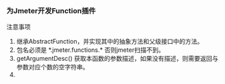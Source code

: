 ### 为Jmeter开发Function插件

注意事项
1. 继承AbstractFunction，并实现其中的抽象方法和父级接口中的方法。
2. 包名必须是 \*.jmeter.functions.* 否则jmeter扫描不到。
3. getArgumentDesc() 获取本函数的参数描述，如果没有描述，则需要返回与参数对应个数的空字符串。
4. 
